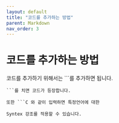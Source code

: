 ```yaml
---
layout: default
title: "코드를 추가하는 방법"
parent: Markdown
nav_order: 3
---
```

# 코드를 추가하는 방법
코드를 추가하기 위해서는 \`\`\`를 추가하면 됩니다.

```
```를 치면 코드가 등장합니다.

또한 ```C 와 같이 입력하면 특정언어에 대한 

Syntex 강조를 적용할 수 있습니다. 
```